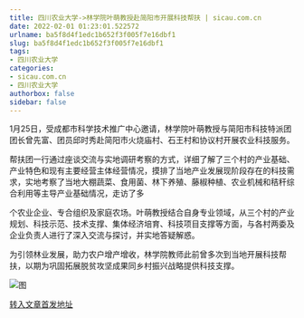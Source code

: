```yaml
---
title: 四川农业大学->林学院叶萌教授赴简阳市开展科技帮扶 | sicau.com.cn
date: 2022-02-01 01:23:01.522572
urlname: ba5f8d4f1edc1b652f3f005f7e16dbf1
slug: ba5f8d4f1edc1b652f3f005f7e16dbf1
tags: 
- 四川农业大学
categories:
- sicau.com.cn
- 四川农业大学
authorbox: false
sidebar: false
---
```

1月25日，受成都市科学技术推广中心邀请，林学院叶萌教授与简阳市科技特派团团长曾先富、团员邱时秀赴简阳市火烧庙村、石王村和协议村开展农业科技服务。

帮扶团一行通过座谈交流与实地调研考察的方式，详细了解了三个村的产业基础、产业特色和现有主要经营主体经营情况，摸排了当地产业发展现阶段存在的科技需求，实地考察了当地大棚蔬菜、食用菌、林下养殖、藤椒种植、农业机械和秸秆综合利用等主导产业基础情况，走访了多
<!--more-->
个农业企业、专合组织及家庭农场。叶萌教授结合自身专业领域，从三个村的产业规划、科技示范、技术支撑、集体经济培育、科技项目支撑等方面，与各村两委及企业负责人进行了深入交流与探讨，并实地答疑解惑。

为引领林业发展，助力农户增产增收，林学院教师此前曾多次到当地开展科技帮扶，以期为巩固拓展脱贫攻坚成果同乡村振兴战略提供科技支撑。

![图](https://news.sicau.edu.cn/__local/3/0D/62/56F40E72DADC5739C110DFE9A5A_4BD8E6C4_40F6C.jpg)

[转入文章首发地址](https://news.sicau.edu.cn/info/1078/66609.htm)